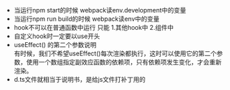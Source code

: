 - 当运行npm start的时候 webpack读env.development中的变量
- 当运行npm run build的时候 webpack读env中的变量
- hook不可以在普通函数中运行 只能 1.其他hook中 2.组件中
- 自定义hook时一定要以use开头
- useEffect() 的第二个参数说明  
  有时候，我们不希望useEffect()每次渲染都执行，这时可以使用它的第二个参数，使用一个数组指定副效应函数的依赖项，只有依赖项发生变化，才会重新渲染。
- d.ts文件就相当于说明书，是给js文件打补丁用的

